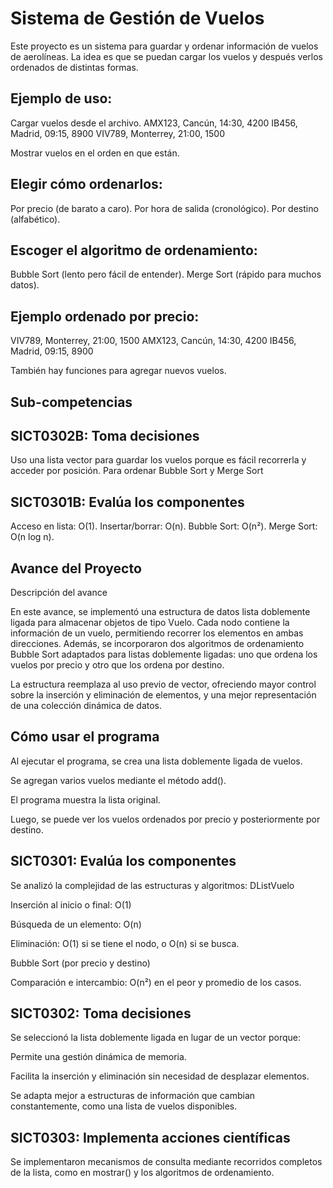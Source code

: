 # Sistema de Gestión de Vuelos


Este proyecto es un sistema para guardar y ordenar información de vuelos de aerolíneas. La idea es que se puedan cargar los vuelos y después verlos ordenados de distintas formas.

## Ejemplo de uso:
Cargar vuelos desde el archivo. 
AMX123, Cancún, 14:30, 4200
IB456, Madrid, 09:15, 8900
VIV789, Monterrey, 21:00, 1500

Mostrar vuelos en el orden en que están.

## Elegir cómo ordenarlos:
Por precio (de barato a caro).
Por hora de salida (cronológico).
Por destino (alfabético).

## Escoger el algoritmo de ordenamiento:
Bubble Sort (lento pero fácil de entender).
Merge Sort (rápido para muchos datos).

## Ejemplo ordenado por precio:
VIV789, Monterrey, 21:00, 1500
AMX123, Cancún, 14:30, 4200
IB456, Madrid, 09:15, 8900


También hay funciones para agregar nuevos vuelos.

## Sub-competencias

## SICT0302B: Toma decisiones
Uso una lista vector para guardar los vuelos porque es fácil recorrerla y acceder por posición.
Para ordenar Bubble Sort y Merge Sort


## SICT0301B: Evalúa los componentes
Acceso en lista: O(1).
Insertar/borrar: O(n).
Bubble Sort: O(n²).
Merge Sort: O(n log n).


## Avance del Proyecto
Descripción del avance

En este avance, se implementó una estructura de datos lista doblemente ligada para almacenar objetos de tipo Vuelo.
Cada nodo contiene la información de un vuelo, permitiendo recorrer los elementos en ambas direcciones.
Además, se incorporaron dos algoritmos de ordenamiento Bubble Sort adaptados para listas doblemente ligadas: uno que ordena los vuelos por precio y otro que los ordena por destino.

La estructura reemplaza al uso previo de vector, ofreciendo mayor control sobre la inserción y eliminación de elementos, y una mejor representación de una colección dinámica de datos.

## Cómo usar el programa

Al ejecutar el programa, se crea una lista doblemente ligada de vuelos.

Se agregan varios vuelos mediante el método add().

El programa muestra la lista original.

Luego, se puede ver los vuelos ordenados por precio y posteriormente por destino.

## SICT0301: Evalúa los componentes

Se analizó la complejidad de las estructuras y algoritmos:
DListVuelo

Inserción al inicio o final: O(1)

Búsqueda de un elemento: O(n)

Eliminación: O(1) si se tiene el nodo, o O(n) si se busca.

Bubble Sort (por precio y destino)

Comparación e intercambio: O(n²) en el peor y promedio de los casos.

## SICT0302: Toma decisiones

Se seleccionó la lista doblemente ligada en lugar de un vector porque:

Permite una gestión dinámica de memoria.

Facilita la inserción y eliminación sin necesidad de desplazar elementos.

Se adapta mejor a estructuras de información que cambian constantemente, como una lista de vuelos disponibles.

## SICT0303: Implementa acciones científicas

Se implementaron mecanismos de consulta mediante recorridos completos de la lista, como en mostrar() y los algoritmos de ordenamiento.
